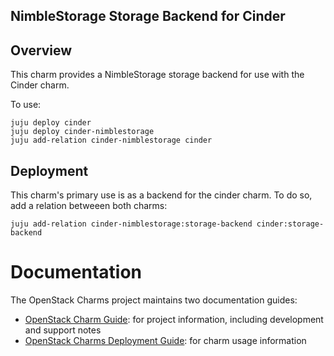 NimbleStorage Storage Backend for Cinder
-------------------------------

## Overview

This charm provides a NimbleStorage storage backend for use with the Cinder charm.

To use:

    juju deploy cinder
    juju deploy cinder-nimblestorage
    juju add-relation cinder-nimblestorage cinder

## Deployment

This charm's primary use is as a backend for the cinder charm. To do so, add a relation betweeen both charms:

    juju add-relation cinder-nimblestorage:storage-backend cinder:storage-backend

# Documentation

The OpenStack Charms project maintains two documentation guides:

* [OpenStack Charm Guide][cg]: for project information, including development
  and support notes
* [OpenStack Charms Deployment Guide][cdg]: for charm usage information

[cg]: https://docs.openstack.org/charm-guide
[cdg]: https://docs.openstack.org/project-deploy-guide/charm-deployment-guide
